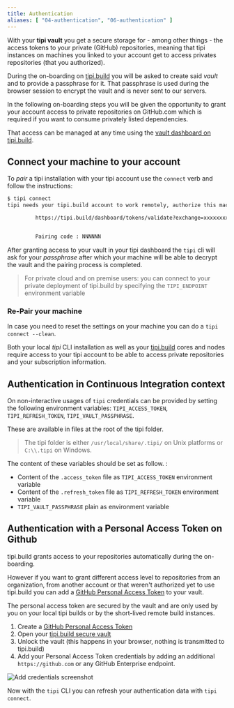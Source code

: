 ```yaml
---
title: Authentication
aliases: [ "04-authentication", "06-authentication" ]
---
```


With your **tipi vault** you get a secure storage for - among other things - the access tokens to your private (GitHub) repositories, 
meaning that tipi instances on machines you linked to your account get to access privates repositories (that you authorized).

During the on-boarding on [tipi.build](/) you will be asked to create said _vault_ and to provide a passphrase for it. That passphrase is used during the browser session to encrypt the vault and is never sent to our servers.

In the following on-boarding steps you will be given the opportunity to grant your account access to private repositories on GitHub.com which is required if you want to consume privately listed dependencies. 

That access can be managed at any time using the [vault dashboard on tipi.build](/dashboard/vault).

## Connect your machine to your account

To _pair_ a tipi installation with your tipi account use the `connect` verb and follow the instructions:

```sh
$ tipi connect
tipi needs your tipi.build account to work remotely, authorize this machine by visiting:

         https://tipi.build/dashboard/tokens/validate?exchange=xxxxxxxx-xxxx-xxxx-xxxx-xxxxxxxxxxxxx


         Pairing code : NNNNNN
```

After granting access to your vault in your tipi dashboard the `tipi` cli will ask for your _passphrase_ after which your machine will be able
to decrypt the vault and the pairing process is completed.

> For private cloud and on premise users: you can connect to your private deployment of tipi.build by specifying the `TIPI_ENDPOINT` environment variable

### Re-Pair your machine

In case you need to reset the settings on your machine you can do a `tipi connect --clean`.

Both your local _tipi_ CLI installation as well as your [tipi.build](/) cores and nodes require access to your tipi
account to be able to access private repositories and your subscription information.



## Authentication in Continuous Integration context

On non-interactive usages of `tipi` credentials can be provided by setting the following environment variables: `TIPI_ACCESS_TOKEN`, `TIPI_REFRESH_TOKEN`, `TIPI_VAULT_PASSPHRASE`.

These are available in files at the root of the tipi folder.

> The tipi folder is either `/usr/local/share/.tipi/` on Unix platforms or `C:\\.tipi` on Windows.

The content of these variables should be set as follow. : 
  - Content of the `.access_token` file as `TIPI_ACCESS_TOKEN`  environment variable
  - Content of the `.refresh_token` file as `TIPI_REFRESH_TOKEN` environment variable
  - `TIPI_VAULT_PASSPHRASE` plain as environment variable

## Authentication with a Personal Access Token on Github

tipi.build grants access to your repositories automatically during the on-boarding. 

However if you want to grant different access level to repositories from an organization, from another account or that weren't authorized yet to use tipi.build you can add a [GitHub Personal Access Token](https://docs.github.com/en/authentication/keeping-your-account-and-data-secure/creating-a-personal-access-token) to your vault. 

The personal access token are secured by the vault and are only used by you on your local tipi builds or by the short-lived remote build instances. 


1. Create a [GitHub Personal Access Token](https://docs.github.com/en/authentication/keeping-your-account-and-data-secure/creating-a-personal-access-token)
2. Open your [tipi.build secure vault](/dashboard/vault)
3. Unlock the vault (this happens in your browser, nothing is transmitted to tipi.build)
4. Add your Personal Access Token credentials by adding an additional `https://github.com` or any GitHub Enterprise endpoint.

![Add credentials screenshot](./assets/add-credentials.png)

Now with the `tipi` CLI you can refresh your authentication data with `tipi connect`.

